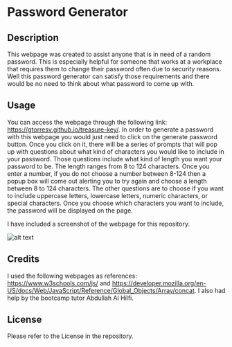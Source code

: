 # Password Generator

## Description

This webpage was created to assist anyone that is in need of a random password. This is especially helpful for someone that works at a workplace that requires them to change their password often due to security reasons. Well this password generator can satisfy those requirements and there would be no need to think about what password to come up with.  

## Usage

You can access the webpage through the following link: https://gtorresv.github.io/treasure-key/.
In order to generate a password with this webpage you would just need to click on the generate password button. Once you click on it, there will be a series of prompts that will pop up with questions about what kind of characters you would like to include in your password. Those questions include what kind of length you want your password to be. The length ranges from 8 to 124 characters. Once you enter a number, if you do not choose a number between 8-124 then a popup box will come out alerting you to try again and choose a length between 8 to 124 characters. The other questions are to choose if you want to include uppercase letters, lowercase letters, numeric characters, or special characters. Once you choose which characters you want to include, the password will be displayed on the page.

I have included a screenshot of the webpage for this repository. 

![alt text](assets/images/password-generator.html.png.png)

## Credits

I used the following webpages as references: https://www.w3schools.com/js/ and https://developer.mozilla.org/en-US/docs/Web/JavaScript/Reference/Global_Objects/Array/concat. I also had help by the bootcamp tutor Abdullah Al Hilfi.

## License

Please refer to the License in the repository.